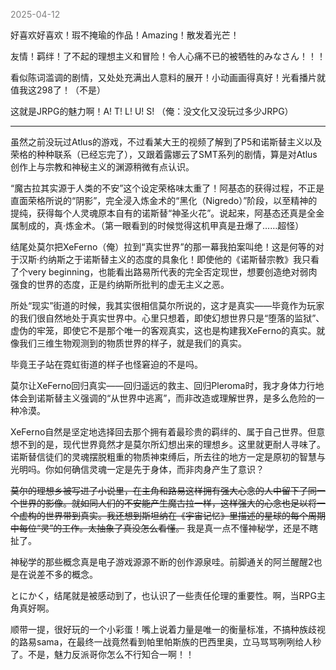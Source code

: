 
<span style="color: gray;">2025-04-12</span>

好喜欢好喜欢！瑕不掩瑜的作品！Amazing！散发着光芒！

友情！羁绊！了不起的理想主义和冒险！令人心痛不已的被牺牲的みなさん！！！

看似陈词滥调的剧情，又处处充满出人意料的展开！小动画画得真好！光看播片就值我这298了！（不是）

这就是JRPG的魅力啊！A! T! L! U! S! （俺：没文化又没玩过多少JRPG）

---
虽然之前没玩过Atlus的游戏，不过看某大王的视频了解到了P5和诺斯替主义以及荣格的种种联系（已经忘完了），又跟着露娜云了SMT系列的剧情，算是对Atlus创作上与宗教和神秘主义的渊源稍微有点认识。

“魔古拉其实源于人类的不安”这个设定荣格味太重了！阿基态的获得过程，不正是直面荣格所说的“阴影”，完全浸入炼金术的“黑化（Nigredo）”阶段，以至精神的提纯，获得每个人灵魂原本自有的诺斯替“神圣火花”。说起来，阿基态还真是全金属制成的，真·炼金术。（第一眼看到的时候觉得这机甲真是丑爆了……超怪）

结尾处莫尔把XeFerno（俺）拉到“真实世界”的那一幕我拍案叫绝！这是何等的对于汉斯·约纳斯之于诺斯替主义的态度的具象化！即使他的《诺斯替宗教》我只看了个very beginning，也能看出路易所代表的完全否定现世，想要创造绝对弱肉强食的世界的态度，正是约纳斯所批判的虚无主义之恶。

所处“现实”街道的时候，我其实很相信莫尔所说的，这才是真实——毕竟作为玩家的我们很自然地处于真实世界中。心里只想着，即使幻想世界只是“堕落的监狱”、虚伪的牢笼，即使它不是那个唯一的客观真实，这也是构建我XeFerno的真实。就像我们三维生物观测到的物质世界的样子，就是我们的真实。

毕竟王子站在霓虹街道的样子也怪窘迫的不是吗。

莫尔让XeFerno回归真实——回归遥远的救主、回归Pleroma时，我才身体力行地体会到诺斯替主义强调的“从世界中逃离”，而非改造或理解世界，是多么危险的一种冷漠。

XeFerno自然是坚定地选择回去那个拥有着最珍贵的羁绊的、属于自己世界。但意想不到的是，现代世界竟然才是莫尔所幻想出来的理想乡。这里就更耐人寻味了。诺斯替信徒们的灵魂摆脱粗重的物质神束缚后，所去往的地方一定是原初的智慧与光明吗。你如何确信灵魂一定是先于身体，而非肉身产生了意识？

~~莫尔的理想乡被写进了小说里，在主角和路易这样拥有强大心念的人中留下了同一个世界的影像。就如同人们的不安能产生魔古拉一样，这样强大的心念也足以将一个虚构的世界带到真实。我还想到斯坦纳在《宇宙记忆》里描述的星球的每个周期中每位“灵”的工作。太抽象了真没怎么看懂。~~ 我是真一点不懂神秘学，还是不瞎扯了。

神秘学的那些概念真是电子游戏源源不断的创作源泉哇。前脚通关的阿兰醒醒2也是在说差不多的概念。

とにかく，结尾就是被感动到了，也认识了一些责任伦理的重要性。啊，当RPG主角真好啊。

顺带一提，很好玩的一个小彩蛋！嘴上说着力量是唯一的衡量标准，不搞种族歧视的路易sama，在最终一战竟然看到帕里帕斯族的巴西里奥，立马骂骂咧咧给人秒了。不是，魅力反派哥你怎么不行知合一啊！！
